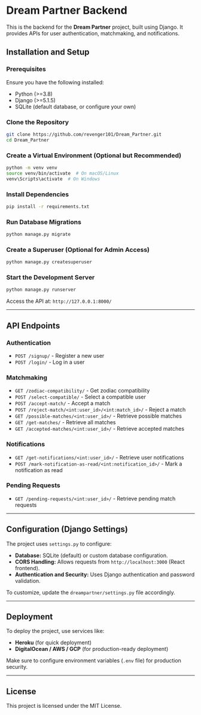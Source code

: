 # Dream Partner Backend

This is the backend for the **Dream Partner** project, built using Django. It provides APIs for user authentication, matchmaking, and notifications.

## Installation and Setup

### Prerequisites
Ensure you have the following installed:
- Python (>=3.8)
- Django (>=5.1.5)
- SQLite (default database, or configure your own)

### Clone the Repository
```sh
git clone https://github.com/revenger101/Dream_Partner.git
cd Dream_Partner
```

### Create a Virtual Environment (Optional but Recommended)
```sh
python -m venv venv
source venv/bin/activate  # On macOS/Linux
venv\Scripts\activate  # On Windows
```

### Install Dependencies
```sh
pip install -r requirements.txt
```

### Run Database Migrations
```sh
python manage.py migrate
```

### Create a Superuser (Optional for Admin Access)
```sh
python manage.py createsuperuser
```

### Start the Development Server
```sh
python manage.py runserver
```
Access the API at: `http://127.0.0.1:8000/`

---

## API Endpoints

### Authentication
- `POST /signup/` - Register a new user
- `POST /login/` - Log in a user

### Matchmaking
- `GET /zodiac-compatibility/` - Get zodiac compatibility
- `POST /select-compatible/` - Select a compatible user
- `POST /accept-match/` - Accept a match
- `POST /reject-match/<int:user_id>/<int:match_id>/` - Reject a match
- `GET /possible-matches/<int:user_id>/` - Retrieve possible matches
- `GET /get-matches/` - Retrieve all matches
- `GET /accepted-matches/<int:user_id>/` - Retrieve accepted matches

### Notifications
- `GET /get-notifications/<int:user_id>/` - Retrieve user notifications
- `POST /mark-notification-as-read/<int:notification_id>/` - Mark a notification as read

### Pending Requests
- `GET /pending-requests/<int:user_id>/` - Retrieve pending match requests

---

## Configuration (Django Settings)
The project uses `settings.py` to configure:
- **Database:** SQLite (default) or custom database configuration.
- **CORS Handling:** Allows requests from `http://localhost:3000` (React frontend).
- **Authentication and Security:** Uses Django authentication and password validation.

To customize, update the `dreampartner/settings.py` file accordingly.

---

## Deployment
To deploy the project, use services like:
- **Heroku** (for quick deployment)
- **DigitalOcean / AWS / GCP** (for production-ready deployment)

Make sure to configure environment variables (`.env` file) for production security.

---

## License
This project is licensed under the MIT License.

